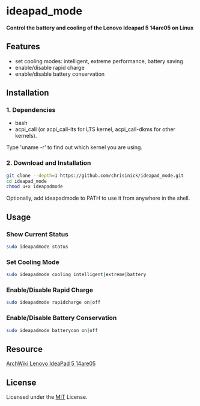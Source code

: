 # ideapad_mode

**Control the battery and cooling of the Lenovo Ideapad 5 14are05 on Linux**

## Features

- set cooling modes: intelligent, extreme performance, battery saving
- enable/disable rapid charge
- enable/disable battery conservation

## Installation

### 1. Dependencies

- bash
- acpi_call (or acpi_call-lts for LTS kernel, acpi_call-dkms for other kernels).

Type 'uname -r' to find out which kernel you are using.

### 2. Download and Installation

```bash
git clone --depth=1 https://github.com/chrisinick/ideapad_mode.git
cd ideapad_mode
chmod u+x ideapadmode
```

Optionally, add ideapadmode to PATH to use it from anywhere in the shell.

## Usage

### Show Current Status

```bash
sudo ideapadmode status
```
### Set Cooling Mode

```bash
sudo ideapadmode cooling intelligent|extreme|battery
```

### Enable/Disable Rapid Charge

```bash
sudo ideapadmode rapidcharge on|off
```

### Enable/Disable Battery Conservation

```bash
sudo ideapadmode batterycon on|off
```
## Resource

[ArchWiki Lenovo IdeaPad 5 14are05](https://wiki.archlinux.org/title/Lenovo_IdeaPad_5_14are05)

## License

Licensed under the [MIT](https://github.com/chrisinick/ideapad_mode/blob/master/LICENSE) License.

